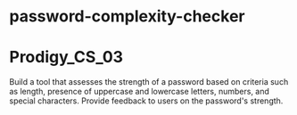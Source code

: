 ﻿# password-complexity-checker
# Prodigy_CS_03
Build a tool that assesses the strength of a password based on criteria such as length, presence of uppercase and lowercase letters, numbers, and special characters. Provide feedback to users on the password's strength.
